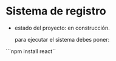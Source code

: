 <h1>Sistema de registro</h1>

- estado del proyecto: en construcción.

  para ejecutar el sistema debes poner:
  
```npm install react``
